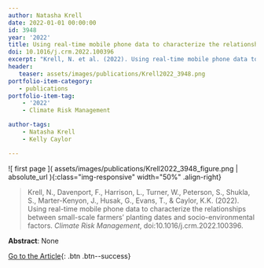 ```yaml
---
author: Natasha Krell
date: 2022-01-01 00:00:00
id: 3948
year: '2022'
title: Using real-time mobile phone data to characterize the relationships between small-scale farmers’ planting dates and socio-environmental factors
doi: 10.1016/j.crm.2022.100396
excerpt: "Krell, N. et al. (2022). Using real-time mobile phone data to characterize the relationships between small-scale farmers’ planting dates and socio-environmental factors. _Climate Risk Management_, doi:10.1016/j.crm.2022.100396."
header:
   teaser: assets/images/publications/Krell2022_3948.png
portfolio-item-category:
   - publications
portfolio-item-tag:
    - '2022'
    - Climate Risk Management

author-tags:
    - Natasha Krell
    - Kelly Caylor

---
```


![ first page ](  assets/images/publications/Krell2022_3948_figure.png | absolute_url  ){:class="img-responsive" width="50%" .align-right}

> Krell, N., Davenport, F., Harrison, L., Turner, W., Peterson, S., Shukla, S., Marter-Kenyon, J., Husak, G., Evans, T., & Caylor, K.K. (2022). Using real-time mobile phone data to characterize the relationships between small-scale farmers’ planting dates and socio-environmental factors. _Climate Risk Management_, doi:10.1016/j.crm.2022.100396.

**Abstract**: None

[Go to the Article](https://www.doi.org/10.1016/j.crm.2022.100396){: .btn .btn--success}